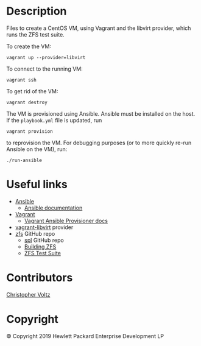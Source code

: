 # Description

Files to create a CentOS VM, using Vagrant and the libvirt provider, which runs
the ZFS test suite.

To create the VM:
```
vagrant up --provider=libvirt
```

To connect to the running VM:
```
vagrant ssh
```

To get rid of the VM:
```
vagrant destroy
```

The VM is provisioned using Ansible. Ansible must be installed on the host. If
the `playbook.yml` file is updated, run
```
vagrant provision
```
to reprovision the VM. For debugging purposes (or to more quickly re-run Ansible
on the VM), run:
```
./run-ansible
```

# Useful links

* [Ansible](https://ansible.com)
  * [Ansible documentation](https://docs.ansible.com)
* [Vagrant](https://www.vagrantup.com)
  * [Vagrant Ansible Provisioner docs](https://www.vagrantup.com/docs/provisioning/ansible.html)
* [vagrant-libvirt](https://github.com/vagrant-libvirt/vagrant-libvirt) provider
* [zfs](https://github.com/zfsonlinux/zfs) GitHub repo
  * [spl](https://github.com/zfsonlinux/spl) GitHub repo
  * [Building ZFS](https://github.com/zfsonlinux/zfs/wiki/Building-ZFS)
  * [ZFS Test Suite](https://github.com/zfsonlinux/zfs/tree/master/tests)

# Contributors

[Christopher Voltz](mailto:christopher.voltz@hpe.com)

# Copyright

© Copyright 2019 Hewlett Packard Enterprise Development LP
